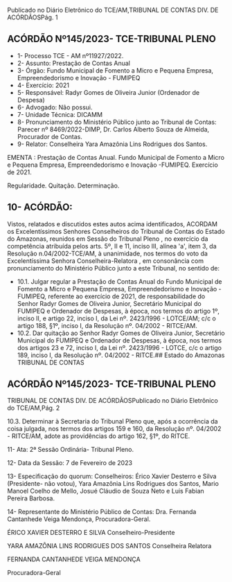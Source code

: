 Publicado  no  Diário  Eletrônico do TCE/AM,TRIBUNAL DE CONTAS DIV. DE ACÓRDÃOSPág. 1

## ACÓRDÃO Nº145/2023- TCE-TRIBUNAL PLENO

- 1- Processo TCE - AM nº11927/2022.
- 2- Assunto: Prestação de Contas Anual
- 3- Órgão: Fundo Municipal de Fomento a Micro e Pequena Empresa, Empreendedorismo e Inovação - FUMIPEQ
- 4- Exercício: 2021
- 5- Responsável: Radyr Gomes de Oliveira Junior (Ordenador de Despesa)
- 6- Advogado: Não possui.
- 7- Unidade Técnica: DICAMM
- 8- Pronunciamento  do  Ministério  Público  junto  ao  Tribunal  de  Contas: Parecer  nº 8469/2022-DIMP, Dr. Carlos Alberto Souza de Almeida, Procurador de Contas.
- 9- Relator: Conselheira Yara Amazônia Lins Rodrigues dos Santos.

EMENTA : Prestação de Contas Anual. Fundo Municipal de Fomento a Micro e Pequena Empresa, Empreendedorismo e Inovação -FUMIPEQ. Exercício de 2021.

Regularidade. Quitação. Determinação.

## 10-  ACÓRDÃO:

Vistos, relatados e discutidos estes autos acima identificados, ACORDAM os Excelentíssimos Senhores Conselheiros do Tribunal de Contas do Estado do Amazonas, reunidos em Sessão do Tribunal Pleno , no exercício da competência atribuída pelos arts. 5º, II e 11, inciso III, alínea 'a', item 3, da Resolução n.04/2002-TCE/AM, à unanimidade, nos termos do voto da Excelentíssima Senhora Conselheira-Relatora ,  em consonância com pronunciamento do Ministério Público junto a este Tribunal, no sentido de:

- 10.1. Julgar regular a Prestação de Contas Anual do Fundo Municipal de Fomento a Micro e Pequena Empresa, Empreendedorismo e Inovação -FUMIPEQ, referente ao exercício de 2021, de responsabilidade do Senhor Radyr Gomes de Oliveira Junior, Secretário Municipal do FUMIPEQ e Ordenador de Despesas, à época, nos termos do artigo 1º, inciso II, e artigo 22, inciso I, da Lei nº.  2423/1996  -  LOTCE/AM;  c/c  o  artigo  188,  §1º,  inciso  I,  da Resolução nº. 04/2002 - RITCE/AM.
- 10.2. Dar quitação ao Senhor Radyr Gomes de Oliveira Junior, Secretário Municipal do FUMIPEQ e Ordenador de Despesas, à  época,  nos  termos  dos  artigos  23  e  72,  inciso  I,  da  Lei  nº. 2423/1996  -  LOTCE,  c/c  o  artigo  189,  inciso  I,  da  Resolução  nº. 04/2002 - RITCE.## Estado do Amazonas TRIBUNAL DE CONTAS

## ACÓRDÃO Nº145/2023- TCE-TRIBUNAL PLENO

TRIBUNAL DE CONTAS DIV. DE ACÓRDÃOSPublicado  no  Diário  Eletrônico do TCE/AM,Pág. 2

10.3. Determinar à Secretaria do Tribunal Pleno que, após a ocorrência da coisa  julgada,  nos  termos  dos  artigos  159  e  160,  da  Resolução  nº. 04/2002 - RITCE/AM, adote as providências do artigo 162, §1º, do RITCE.

11-  Ata: 2ª Sessão Ordinária- Tribunal Pleno.

12-  Data da Sessão: 7 de Fevereiro de 2023

13-  Especificação do quorum: Conselheiros: Érico Xavier Desterro e Silva (Presidente- não votou), Yara Amazônia Lins Rodrigues dos Santos, Mario Manoel Coelho de Mello, Josué Cláudio de Souza Neto e Luis Fabian Pereira Barbosa.

14-  Representante do Ministério Público de Contas: Dra. Fernanda Cantanhede Veiga Mendonça, Procuradora-Geral.

ÉRICO XAVIER DESTERRO E SILVA Conselheiro-Presidente

YARA AMAZÔNIA LINS RODRIGUES DOS SANTOS Conselheira Relatora

FERNANDA CANTANHEDE VEIGA MENDONÇA

Procuradora-Geral